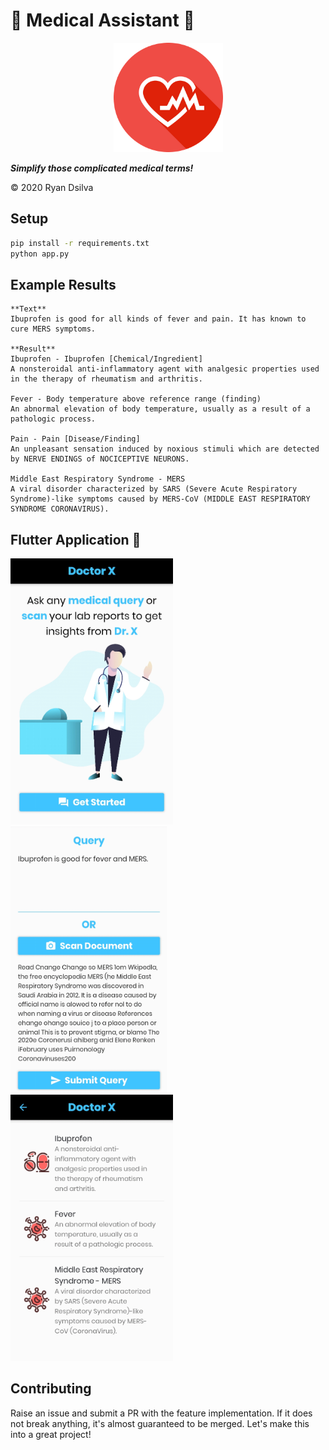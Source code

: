 # 🏥 Medical Assistant 🏥

<p align="middle">

<img src="./images/icon.png" width="175"/>

**_Simplify those complicated medical terms!_**

&copy; 2020 Ryan Dsilva

</p>

## Setup

```bash
pip install -r requirements.txt
python app.py
```

## Example Results

```
**Text**
Ibuprofen is good for all kinds of fever and pain. It has known to cure MERS symptoms.

**Result**
Ibuprofen - Ibuprofen [Chemical/Ingredient]
A nonsteroidal anti-inflammatory agent with analgesic properties used in the therapy of rheumatism and arthritis.

Fever - Body temperature above reference range (finding)
An abnormal elevation of body temperature, usually as a result of a pathologic process.

Pain - Pain [Disease/Finding]
An unpleasant sensation induced by noxious stimuli which are detected by NERVE ENDINGS of NOCICEPTIVE NEURONS.

Middle East Respiratory Syndrome - MERS
A viral disorder characterized by SARS (Severe Acute Respiratory Syndrome)-like symptoms caused by MERS-CoV (MIDDLE EAST RESPIRATORY SYNDROME CORONAVIRUS).
```

## Flutter Application 📱
<p float="middle">
  <img src="./images/home.jpg" width="260"/>
  <img src="./images/query.jpg" width="250"/>
  <img src="./images/result.jpg" width="260"/>
</p>

## Contributing

Raise an issue and submit a PR with the feature implementation. If it does not break anything, it's almost guaranteed to be merged. Let's make this into a great project!
